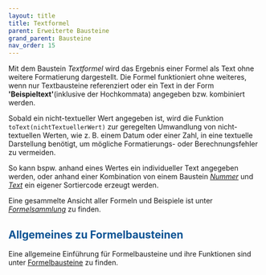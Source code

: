 ```yaml
---
layout: title
title: Textformel
parent: Erweiterte Bausteine
grand_parent: Bausteine
nav_order: 15
---
```


Mit dem Baustein _Textformel_ wird das Ergebnis einer Formel als Text ohne weitere Formatierung dargestellt. Die Formel funktioniert ohne weiteres, wenn nur Textbausteine referenziert oder ein Text in der Form **'Beispieltext'**(inklusive der Hochkommata) angegeben bzw. kombiniert werden.

Sobald ein nicht-textueller Wert angegeben ist, wird die Funktion `toText(nichtTextuellerWert)` zur geregelten Umwandlung von nicht-textuellen Werten, wie z. B. einem Datum oder einer Zahl, in eine textuelle Darstellung benötigt, um mögliche Formatierungs- oder Berechnungsfehler zu vermeiden.

So kann bspw. anhand eines Wertes ein individueller Text angegeben werden, oder anhand einer Kombination von einem Baustein [_Nummer_](/docs/record-spec-settings/grand-childs-form/number.html) und [_Text_](/docs/record-spec-settings/grand-childs-form/text.html) ein eigener Sortiercode erzeugt werden.

Eine gesammelte Ansicht aller Formeln und Beispiele ist unter [_Formelsammlung_](/docs/formulas/formulas.html) zu finden.

## <span style="color:#0b5394">Allgemeines zu Formelbausteinen</span>

Eine allgemeine Einführung für Formelbausteine und ihre Funktionen sind unter [Formelbausteine](/docs/formulary/formulary.html) zu finden.
